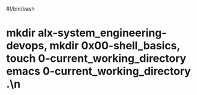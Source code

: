 #!/bin/bash
# mkdir alx-system_engineering-devops, mkdir 0x00-shell_basics, touch 0-current_working_directory emacs 0-current_working_directory .\n